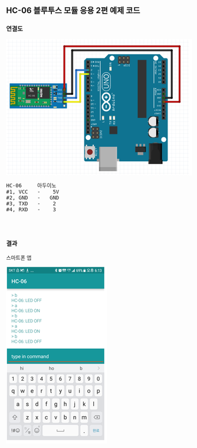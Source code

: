 ## HC-06 블루투스 모듈 응용 2편 예제 코드



### 연결도

![](../img/01_sch.png)

<pre>
HC-06     아두이노
#1, VCC   -    5V
#2, GND   -   GND
#3, TXD   -    2
#4, RXD   -    3
</pre>

<br/>
<br/>


### 결과

스마트폰 앱

![](../img/02_output.png)
